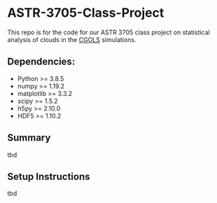 # ASTR-3705-Class-Project
This repo is for the code for our ASTR 3705 class project on statistical
analysis of clouds in the
[CGOLS](https://iopscience.iop.org/article/10.3847/1538-4357/aac329/meta)
simulations.


## Dependencies:
* Python >= 3.8.5
* numpy >= 1.19.2
* matplotlib >= 3.3.2
* scipy >= 1.5.2
* h5py >= 2.10.0
* HDF5 >= 1.10.2

## Summary
tbd

## Setup Instructions
tbd
